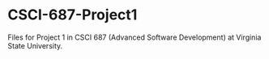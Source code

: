 # CSCI-687-Project1
Files for Project 1 in CSCI 687 (Advanced Software Development) at Virginia State University.
